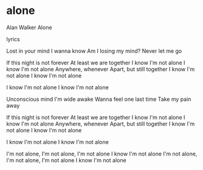 # alone
Alan Walker Alone

lyrics

Lost in your mind
I wanna know
Am I losing my mind?
Never let me go

If this night is not forever
At least we are together
I know I'm not alone
I know I'm not alone
Anywhere, whenever
Apart, but still together
I know I'm not alone
I know I'm not alone

I know I'm not alone
I know I'm not alone

Unconscious mind
I'm wide awake
Wanna feel one last time
Take my pain away

If this night is not forever
At least we are together
I know I'm not alone
I know I'm not alone
Anywhere, whenever
Apart, but still together
I know I'm not alone
I know I'm not alone

I know I'm not alone
I know I'm not alone

I'm not alone, I'm not alone, I'm not alone
I know I'm not alone
I'm not alone, I'm not alone, I'm not alone
I know I'm not alone
